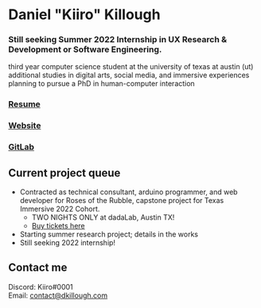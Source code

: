 # Daniel "Kiiro" Killough

### Still seeking Summer 2022 Internship in UX Research & Development or Software Engineering.

third year computer science student at the university of texas at austin (ut)
\
additional studies in digital arts, social media, and immersive experiences
\
planning to pursue a PhD in human-computer interaction

### [Resume](https://drive.google.com/file/d/1JYGRptAwt9lruqEAUmvH7hZSloeio6OW/view)
### [Website](https://dkillough.com/)
### [GitLab](https://gitlab.com/dkillough)

## Current project queue
- Contracted as technical consultant, arduino programmer, and web developer for Roses of the Rubble, capstone project for Texas Immersive 2022 Cohort.
  - TWO NIGHTS ONLY at dadaLab, Austin TX!
  - [Buy tickets here](https://www.eventbrite.com/e/roses-of-the-rubble-txi-showcase-tickets-317199270557)
- Starting summer research project; details in the works
- Still seeking 2022 internship!

## Contact me

Discord: Kiiro#0001\
Email: contact@dkillough.com
